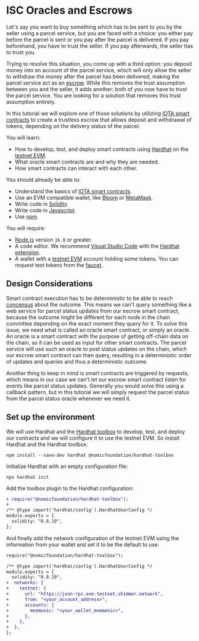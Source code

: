 # ISC Oracles and Escrows

Let's say you want to buy something which has to be sent to you by the seller using a parcel service, but you are faced with a choice: you either pay before the parcel is sent or you pay after the parcel is delivered. If you pay beforehand, you have to trust the seller. If you pay afterwards, the seller has to trust you.

Trying to resolve this situation, you come up with a third option: you deposit money into an account of the parcel service, which will only allow the seller to withdraw the money after the parcel has been delivered, making the parcel service act as an [escrow](https://en.wikipedia.org/wiki/Escrow). While this removes the trust assumption between you and the seller, it adds another: both of you now have to trust the parcel service. You are looking for a solution that removes this trust assumption entirely.

In this tutorial we will explore one of those solutions by utilizing [IOTA smart contracts](https://wiki.iota.org/learn/smart-contracts/introduction/) to create a trustless escrow that allows deposit and withdrawal of tokens, depending on the delivery status of the parcel.

You will learn:

- How to develop, test, and deploy smart contracts using [Hardhat](https://hardhat.org/) on the [testnet EVM](https://wiki.iota.org/build/networks-endpoints/#testnet-evm).
- What oracle smart contracts are and why they are needed.
- How smart contracts can interact with each other.

You should already be able to:

- Understand the basics of [IOTA smart contracts](https://wiki.iota.org/learn/smart-contracts/introduction/).
- Use an EVM compatible wallet, like [Bloom](https://bloomwallet.io/) or [MetaMask](https://metamask.io/).
- Write code in [Solidity](https://soliditylang.org/).
- Write code in [Javascript](https://developer.mozilla.org/en-US/docs/Web/JavaScript).
- Use [npm](https://docs.npmjs.com/about-npm).

You will require:

- [Node.js](https://nodejs.org/en/) version `16.0` or greater.
- A code editor. We recommend [Visual Studio Code](https://code.visualstudio.com/) with the [Hardhat extension](https://marketplace.visualstudio.com/items?itemName=NomicFoundation.hardhat-solidity).
- A wallet with a [testnet EVM](https://wiki.iota.org/build/networks-endpoints/#testnet-evm) account holding some tokens. You can request test tokens from the [faucet](https://evm-toolkit.evm.testnet.shimmer.network/).

## Design Considerations

Smart contract execution has to be deterministic to be able to reach [concensus](https://wiki.iota.org/learn/smart-contracts/consensus/) about the outcome. This means we can't query something like a web service for parcel status updates from our escrow smart contract, because the outcome might be different for each node in the chain committee depending on the exact moment they query for it. To solve this issue, we need what is called an oracle smart contract, or simply an oracle. An oracle is a smart contract with the purpose of getting off-chain data on the chain, so it can be used as input for other smart contracts. The parcel service will use such an oracle to post status updates on the chain, which our escrow smart contract can then query, resulting in a deterministic order of updates and queries and thus a deterministic outcome.

Another thing to keep in mind is smart contracts are triggered by requests, which means in our case we can't let our escrow smart contract listen for events like parcel status updates. Generally you would solve this using a callback pattern, but in this tutorial we will simply request the parcel status from the parcel status oracle whenever we need it.

## Set up the environment

We will use Hardhat and the [Hardhat toolbox](https://www.npmjs.com/package/@nomicfoundation/hardhat-toolbox) to develop, test, and deploy our contracts and we will configure it to use the testnet EVM. So install Hardhat and the Hardhat toolbox:

```
npm install --save-dev hardhat @nomicfoundation/hardhat-toolbox
```

Initialize Hardhat with an empty configuration file:

```
npx hardhat init
```

Add the toolbox plugin to the Hardhat configuration:

```diff
+ require("@nomicfoundation/hardhat-toolbox");
+
/** @type import('hardhat/config').HardhatUserConfig */
module.exports = {
  solidity: "0.8.19",
};
```

And finally add the network configuration of the testnet EVM using the information from your wallet and set it to be the default to use:

```diff
require("@nomicfoundation/hardhat-toolbox");

/** @type import('hardhat/config').HardhatUserConfig */
module.exports = {
  solidity: "0.8.19",
+  networks: {
+    testnet: {
+      url: "https://json-rpc.evm.testnet.shimmer.network",
+      from: "<your_account_address>",
+      accounts: {
+        mnemonic: "<your_wallet_mnemonic>",
+      },
+    },
+  },
};
```
